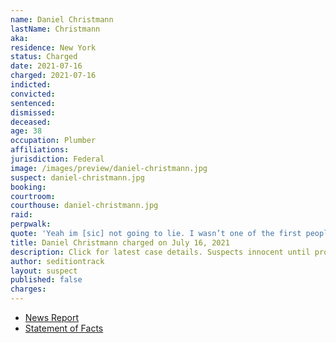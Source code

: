 ```yaml
---
name: Daniel Christmann
lastName: Christmann
aka:
residence: New York
status: Charged
date: 2021-07-16
charged: 2021-07-16
indicted:
convicted:
sentenced:
dismissed:
deceased:
age: 38
occupation: Plumber
affiliations:
jurisdiction: Federal
image: /images/preview/daniel-christmann.jpg
suspect: daniel-christmann.jpg
booking:
courtroom:
courthouse: daniel-christmann.jpg
raid:
perpwalk:
quote: 'Yeah im [sic] not going to lie. I wasn’t one of the first people in. When realized [sic] it was happening I was scaling walls and shit'
title: Daniel Christmann charged on July 16, 2021
description: Click for latest case details. Suspects innocent until proven guilty.
author: seditiontrack
layout: suspect
published: false
charges:
---
```

- [News Report](https://www.nytimes.com/2021/07/28/nyregion/capitol-riot-brooklyn-plumber.html)
- [Statement of Facts](https://www.justice.gov/usao-dc/case-multi-defendant/file/1417601/download)
